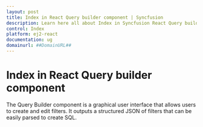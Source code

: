 ```yaml
---
layout: post
title: Index in React Query builder component | Syncfusion
description: Learn here all about Index in Syncfusion React Query builder component of Syncfusion Essential JS 2 and more.
control: Index 
platform: ej2-react
documentation: ug
domainurl: ##DomainURL##
---
```


# Index in React Query builder component

The Query Builder component is a graphical user interface that allows users to create and edit filters. It outputs a structured JSON of filters that can be easily parsed to create SQL.
